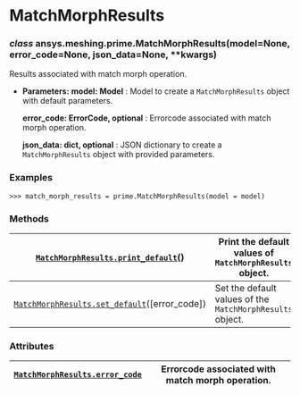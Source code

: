 <!-- vale off -->

<a id="matchmorphresults"></a>

# MatchMorphResults

<a id="ansys.meshing.prime.MatchMorphResults"></a>

### *class* ansys.meshing.prime.MatchMorphResults(model=None, error_code=None, json_data=None, \*\*kwargs)

Results associated with match morph operation.

* **Parameters:**
  **model: Model**
  : Model to create a `MatchMorphResults` object with default parameters.

  **error_code: ErrorCode, optional**
  : Errorcode associated with match morph operation.

  **json_data: dict, optional**
  : JSON dictionary to create a `MatchMorphResults` object with provided parameters.

### Examples

```pycon
>>> match_morph_results = prime.MatchMorphResults(model = model)
```

<!-- !! processed by numpydoc !! -->

### Methods

| [`MatchMorphResults.print_default`](ansys.meshing.prime.MatchMorphResults.print_default.md#ansys.meshing.prime.MatchMorphResults.print_default)()       | Print the default values of `MatchMorphResults` object.   |
|---------------------------------------------------------------------------------------------------------------------------------------------------------|-----------------------------------------------------------|
| [`MatchMorphResults.set_default`](ansys.meshing.prime.MatchMorphResults.set_default.md#ansys.meshing.prime.MatchMorphResults.set_default)([error_code]) | Set the default values of the `MatchMorphResults` object. |

### Attributes

| [`MatchMorphResults.error_code`](ansys.meshing.prime.MatchMorphResults.error_code.md#ansys.meshing.prime.MatchMorphResults.error_code)   | Errorcode associated with match morph operation.   |
|------------------------------------------------------------------------------------------------------------------------------------------|----------------------------------------------------|
<!-- vale on -->

